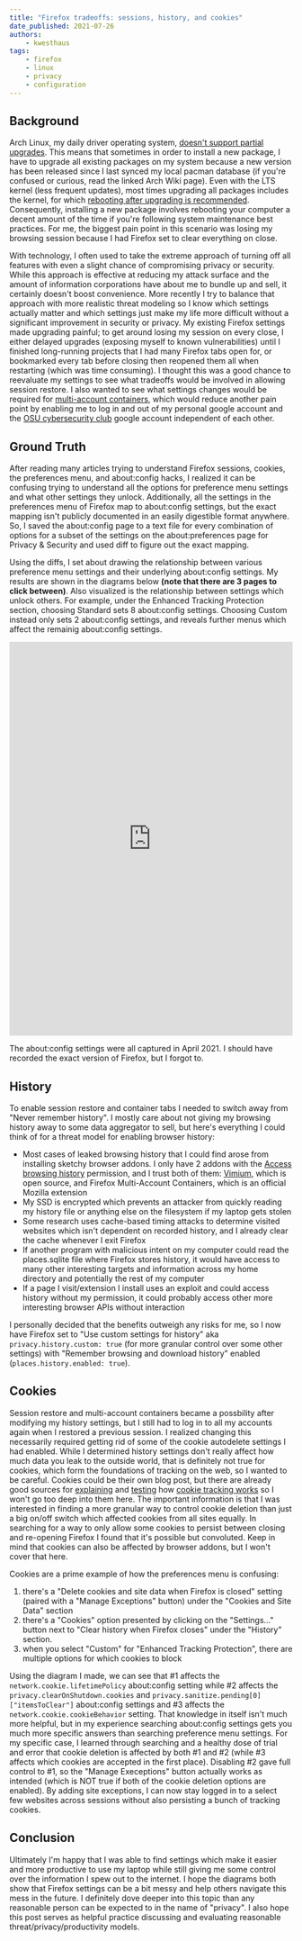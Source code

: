 ```yaml
---
title: "Firefox tradeoffs: sessions, history, and cookies"
date_published: 2021-07-26
authors:
    - kwesthaus
tags:
    - firefox
    - linux
    - privacy
    - configuration
---
```



## Background

Arch Linux, my daily driver operating system, [doesn't support partial upgrades](https://wiki.archlinux.org/title/System_maintenance#Partial_upgrades_are_unsupported). This means that sometimes in order to install a new package, I have to upgrade all existing packages on my system because a new version has been released since I last synced my local pacman database (if you're confused or curious, read the linked Arch Wiki page). Even with the LTS kernel (less frequent updates), most times upgrading all packages includes the kernel, for which [rebooting after upgrading is recommended](https://wiki.archlinux.org/title/System_maintenance#Restart_or_reboot_after_upgrades). Consequently, installing a new package involves rebooting your computer a decent amount of the time if you're following system maintenance best practices. For me, the biggest pain point in this scenario was losing my browsing session because I had Firefox set to clear everything on close.

With technology, I often used to take the extreme approach of turning off all features with even a slight chance of compromising privacy or security. While this approach is effective at reducing my attack surface and the amount of information corporations have about me to bundle up and sell, it certainly doesn't boost convenience. More recently I try to balance that approach with more realistic threat modeling so I know which settings actually matter and which settings just make my life more difficult without a significant improvement in security or privacy. My existing Firefox settings made upgrading painful; to get around losing my session on every close, I either delayed upgrades (exposing myself to known vulnerabilities) until I finished long-running projects that I had many Firefox tabs open for, or bookmarked every tab before closing then reopened them all when restarting (which was time consuming). I thought this was a good chance to reevaluate my settings to see what tradeoffs would be involved in allowing session restore. I also wanted to see what settings changes would be required for [multi-account containers](https://support.mozilla.org/en-US/kb/containers), which would reduce another pain point by enabling me to log in and out of my personal google account and the [OSU cybersecurity club](https://osucyber.club/) google account independent of each other.


## Ground Truth

After reading many articles trying to understand Firefox sessions, cookies, the preferences menu, and about:config hacks, I realized it can be confusing trying to understand all the options for preference menu settings and what other settings they unlock. Additionally, all the settings in the preferences menu of Firefox map to about:config settings, but the exact mapping isn't publicly documented in an easily digestible format anywhere. So, I saved the about:config page to a text file for every combination of options for a subset of the settings on the about:preferences page for Privacy & Security and used diff to figure out the exact mapping. 

Using the diffs, I set about drawing the relationship between various preference menu settings and their underlying about:config settings. My results are shown in the diagrams below **(note that there are 3 pages to click between)**. Also visualized is the relationship between settings which unlock others. For example, under the Enhanced Tracking Protection section, choosing Standard sets 8 about:config settings. Choosing Custom instead only sets 2 about:config settings, and reveals further menus which affect the remainig about:config settings.

<iframe frameborder="0" style="width:100%;height:50em;" src="https://viewer.diagrams.net/?highlight=0000ff&layers=1&nav=1&page-id=ZAhGN3KTwwpk25ggujl3&title=BLOG-VERSION-ON-GDRIVE_firefox-privacy-settings.drawio#Uhttps%3A%2F%2Fdrive.google.com%2Fuc%3Fid%3D1dbfW35HqDPozQ4vDDG6_y_PumqNlXZN7%26export%3Ddownload"></iframe>

The about:config settings were all captured in April 2021. I should have recorded the exact version of Firefox, but I forgot to.


## History

To enable session restore and container tabs I needed to switch away from "Never remember history". I mostly care about not giving my browsing history away to some data aggregator to sell, but here's everything I could think of for a threat model for enabling browser history:

- Most cases of leaked browsing history that I could find arose from installing sketchy browser addons. I only have 2 addons with the [Access browsing history](https://support.mozilla.org/en-US/kb/permission-request-messages-firefox-extensions#w_access-browsing-history) permission, and I trust both of them: [Vimium](https://github.com/philc/vimium), which is open source, and Firefox Multi-Account Containers, which is an official Mozilla extension
- My SSD is encrypted which prevents an attacker from quickly reading my history file or anything else on the filesystem if my laptop gets stolen
- Some research uses cache-based timing attacks to determine visited websites which isn't dependent on recorded history, and I already clear the cache whenever I exit Firefox
- If another program with malicious intent on my computer could read the places.sqlite file where Firefox stores history, it would have access to many other interesting targets and information across my home directory and potentially the rest of my computer
- If a page I visit/extension I install uses an exploit and could access history without my permission, it could probably access other more interesting browser APIs without interaction

I personally decided that the benefits outweigh any risks for me, so I now have Firefox set to "Use custom settings for history" aka `privacy.history.custom: true` (for more granular control over some other settings) with "Remember browsing and download history" enabled (`places.history.enabled: true`).


## Cookies

Session restore and multi-account containers became a possbility after modifying my history settings, but I still had to log in to all my accounts again when I restored a previous session. I realized changing this necessarily required getting rid of some of the cookie autodelete settings I had enabled. While I determined history settings don't really affect how much data you leak to the outside world, that is definitely not true for cookies, which form the foundations of tracking on the web, so I wanted to be careful. Cookies could be their own blog post, but there are already good sources for [explaining](https://robertheaton.com/2017/11/20/how-does-online-tracking-actually-work/) and [testing](https://alanhogan.github.io/web-experiments/3rd/third-party-cookies.html) how [cookie tracking works](https://privacy.net/stop-cookies-tracking/) so I won't go too deep into them here. The important information is that I was interested in finding a more granular way to control cookie deletion than just a big on/off switch which affected cookies from all sites equally. In searching for a way to only allow some cookies to persist between closing and re-opening Firefox I found that it's possible but convoluted. Keep in mind that cookies can also be affected by browser addons, but I won't cover that here.

Cookies are a prime example of how the preferences menu is confusing:
1. there's a "Delete cookies and site data when Firefox is closed" setting (paired with a "Manage Exceptions" button) under the "Cookies and Site Data" section
2. there's a "Cookies" option presented by clicking on the "Settings..." button next to "Clear history when Firefox closes" under the "History" section.
3. when you select "Custom" for "Enhanced Tracking Protection", there are multiple options for which cookies to block

Using the diagram I made, we can see that #1 affects the `network.cookie.lifetimePolicy` about:config setting while #2 affects the `privacy.clearOnShutdown.cookies` and `privacy.sanitize.pending[0]["itemsToClear"]` about:config settings and #3 affects the `network.cookie.cookieBehavior` setting. That knowledge in itself isn't much more helpful, but in my experience searching about:config settings gets you much more specific answers than searching preference menu settings. For my specific case, I learned through searching and a healthy dose of trial and error that cookie deletion is affected by both #1 and #2 (while #3 affects which cookies are accepted in the first place). Disabling #2 gave full control to #1, so the "Manage Execeptions" button actually works as intended (which is NOT true if both of the cookie deletion options are enabled). By adding site exceptions, I can now stay logged in to a select few websites across sessions without also persisting a bunch of tracking cookies.


## Conclusion

Ultimately I'm happy that I was able to find settings which make it easier and more productive to use my laptop while still giving me some control over the information I spew out to the internet. I hope the diagrams both show that Firefox settings can be a bit messy and help others navigate this mess in the future. I definitely dove deeper into this topic than any reasonable person can be expected to in the name of "privacy". I also hope this post serves as helpful practice discussing and evaluating reasonable threat/privacy/productivity models.
